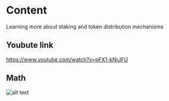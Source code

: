 # Content
Learning more about staking and token distribution mechanisms

## Youbute link
https://www.youtube.com/watch?v=pFX1-kNrJFU

## Math
![alt text](https://github.com/[OlivierDemeaux/Defi/Minimal-Staking/StakingFormula.png?raw=true)